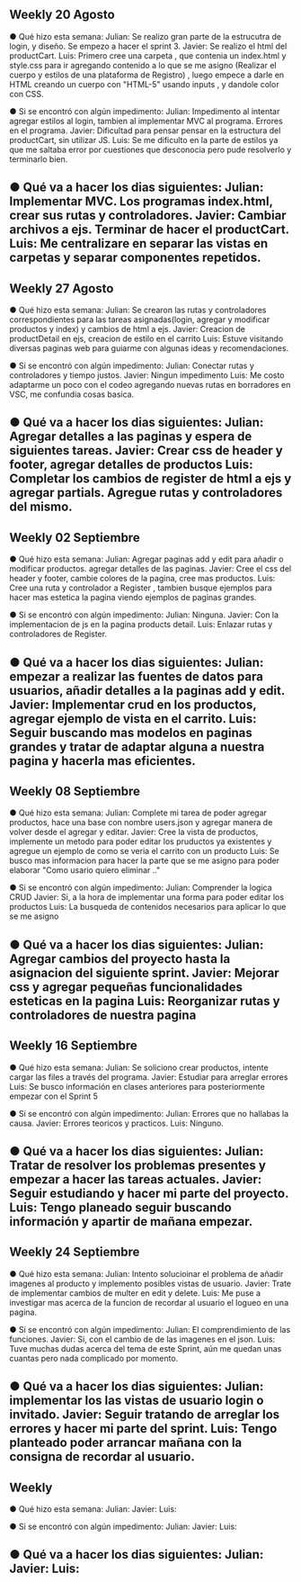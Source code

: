 Weekly 20 Agosto
----------------------------------------------------------------------------------------------------------------------------------------------------------------------
● Qué hizo esta semana:
Julian: Se realizo gran parte de la estrucutra de login, y diseño. Se empezo a hacer el sprint 3.
Javier: Se realizo el html del productCart.
Luis: Primero cree una carpeta , que contenia un index.html y style.css para ir agregando contenido a lo que se me asigno (Realizar el cuerpo y estilos de una plataforma de Registro) , luego empece a darle en HTML creando un cuerpo con "HTML-5" usando inputs , y dandole color con CSS. 

● Si se encontró con algún impedimento:
Julian: Impedimento al intentar agregar estilos al login, tambien al implementar MVC al programa. Errores en el programa.
Javier: Dificultad para pensar pensar en la estructura del productCart, sin utilizar JS.
Luis: Se me dificulto en la parte de estilos ya que me saltaba error por cuestiones que desconocia pero pude resolverlo y terminarlo bien.

● Qué va a hacer los dias siguientes:
Julian: Implementar MVC. Los programas index.html, crear sus rutas y controladores.
Javier: Cambiar archivos a ejs. Terminar de hacer el productCart.
Luis: Me centralizare en separar las vistas en carpetas y separar componentes repetidos.
----------------------------------------------------------------------------------------------------------------------------------------------------------------------

Weekly 27 Agosto
----------------------------------------------------------------------------------------------------------------------------------------------------------------------
● Qué hizo esta semana:
Julian: Se crearon las rutas y controladores correspondientes para las tareas asignadas(login, agregar y modificar productos y index) y cambios de html a ejs.
Javier: Creacion de productDetail en ejs, creacion de estilo en el carrito
Luis: Estuve visitando diversas paginas web para guiarme con algunas ideas y recomendaciones.

● Si se encontró con algún impedimento:
Julian: Conectar rutas y controladores y tiempo justos.
Javier: Ningun impedimento 
Luis: Me costo adaptarme un poco con el codeo agregando nuevas rutas en borradores en VSC, me confundia cosas basica.

● Qué va a hacer los dias siguientes:
Julian: Agregar detalles a las paginas y espera de siguientes tareas.
Javier: Crear css de header y footer, agregar detalles de productos
Luis: Completar los cambios de register de html a ejs y agregar partials. Agregue rutas y controladores del mismo.
----------------------------------------------------------------------------------------------------------------------------------------------------------------------

Weekly 02 Septiembre
----------------------------------------------------------------------------------------------------------------------------------------------------------------------
● Qué hizo esta semana:
Julian: Agregar paginas add y edit para añadir o modificar productos. agregar detalles de las paginas.
Javier: Cree el css del header y footer, cambie colores de la pagina, cree mas productos.
Luis: Cree una ruta y controlador a Register , tambien busque ejemplos para hacer mas estetica la pagina viendo ejemplos de paginas grandes.

● Si se encontró con algún impedimento:
Julian: Ninguna.
Javier: Con la implementacion de js en la pagina products detail.
Luis: Enlazar rutas y controladores de Register.

● Qué va a hacer los dias siguientes:
Julian: empezar a realizar las fuentes de datos para usuarios, añadir detalles a la paginas add y edit.
Javier: Implementar crud en los productos, agregar ejemplo de vista en el carrito.
Luis: Seguir buscando mas modelos en paginas grandes y tratar de adaptar alguna a nuestra pagina y hacerla mas eficientes.
----------------------------------------------------------------------------------------------------------------------------------------------------------------------

Weekly 08 Septiembre
----------------------------------------------------------------------------------------------------------------------------------------------------------------------
● Qué hizo esta semana:
Julian: Complete mi tarea de poder agregar productos, hace una base con nombre users.json y agregar manera de volver desde el agregar y editar.
Javier: Cree la vista de productos, implemente un metodo para poder editar los pruductos ya existentes y agregue un ejemplo de como se veria el carrito con un producto
Luis: Se busco mas informacion para hacer la parte que se me asigno para poder elaborar "Como usario quiero eliminar .."

● Si se encontró con algún impedimento:
Julian: Comprender la logica CRUD
Javier: Si, a la hora de implementar una forma para poder editar los productos
Luis: La busqueda de contenidos necesarios para aplicar lo que se me asigno 

● Qué va a hacer los dias siguientes:
Julian: Agregar cambios del proyecto hasta la asignacion del siguiente sprint.
Javier: Mejorar css y agregar pequeñas funcionalidades esteticas en la pagina
Luis: Reorganizar rutas y controladores de nuestra pagina
----------------------------------------------------------------------------------------------------------------------------------------------------------------------

Weekly 16 Septiembre
----------------------------------------------------------------------------------------------------------------------------------------------------------------------
● Qué hizo esta semana:
Julian: Se soliciono crear productos, intente cargar las files a través del programa.
Javier: Estudiar para arreglar errores
Luis: Se busco información en clases anteriores para posteriormente empezar con el Sprint 5

● Si se encontró con algún impedimento:
Julian: Errores que no hallabas la causa.
Javier: Errores teoricos y practicos.
Luis: Ninguno.

● Qué va a hacer los dias siguientes:
Julian: Tratar de resolver los problemas presentes y empezar a hacer las tareas actuales.
Javier: Seguir estudiando y hacer mi parte del proyecto.
Luis: Tengo planeado seguir buscando información y apartir de mañana empezar.
----------------------------------------------------------------------------------------------------------------------------------------------------------------------

Weekly 24 Septiembre
----------------------------------------------------------------------------------------------------------------------------------------------------------------------
● Qué hizo esta semana:
Julian: Intento solucioinar el problema de añadir imagenes al producto y implemento posibles vistas de usuario.
Javier: Trate de implementar cambios de multer en edit y delete.
Luis:  Me puse a investigar mas acerca de la funcion de recordar al usuario el logueo en una pagina.

● Si se encontró con algún impedimento:
Julian: El comprendimiento de las funciones.
Javier: Si, con el cambio de de las imagenes en el json.
Luis: Tuve muchas dudas acerca del tema de este Sprint, aún me quedan unas cuantas pero nada complicado por momento.

● Qué va a hacer los dias siguientes:
Julian: implementar los las vistas de usuario login o invitado.
Javier: Seguir tratando de arreglar los errores y hacer mi parte del sprint.
Luis: Tengo planteado poder arrancar mañana con la consigna de recordar al usuario.
----------------------------------------------------------------------------------------------------------------------------------------------------------------------

Weekly 
----------------------------------------------------------------------------------------------------------------------------------------------------------------------
● Qué hizo esta semana:
Julian: 
Javier: 
Luis: 

● Si se encontró con algún impedimento:
Julian: 
Javier: 
Luis: 

● Qué va a hacer los dias siguientes:
Julian: 
Javier: 
Luis: 
----------------------------------------------------------------------------------------------------------------------------------------------------------------------
